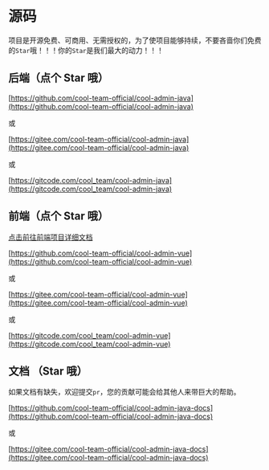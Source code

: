 # 源码

项目是开源免费、可商用、无需授权的，为了使项目能够持续，不要吝啬你们免费的`Star`哦！！！你的`Star`是我们最大的动力！！！

## 后端（点个 Star 哦）

[https://github.com/cool-team-official/cool-admin-java](https://github.com/cool-team-official/cool-admin-java)

或

[https://gitee.com/cool-team-official/cool-admin-java](https://gitee.com/cool-team-official/cool-admin-java)

或

[https://gitcode.com/cool_team/cool-admin-java](https://gitcode.com/cool_team/cool-admin-java)

## 前端（点个 Star 哦）

[点击前往前端项目详细文档](https://vue.cool-admin.com)

[https://github.com/cool-team-official/cool-admin-vue](https://github.com/cool-team-official/cool-admin-vue)

或

[https://gitee.com/cool-team-official/cool-admin-vue](https://gitee.com/cool-team-official/cool-admin-vue)

或

[https://gitcode.com/cool_team/cool-admin-vue](https://gitcode.com/cool_team/cool-admin-vue)

## 文档 （Star 哦）

如果文档有缺失，欢迎提交`pr`，您的贡献可能会给其他人来带巨大的帮助。

[https://github.com/cool-team-official/cool-admin-java-docs](https://github.com/cool-team-official/cool-admin-java-docs)

或

[https://gitee.com/cool-team-official/cool-admin-java-docs](https://gitee.com/cool-team-official/cool-admin-java-docs)
